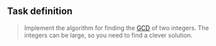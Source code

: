 ## Task definition ##

> Implement the algorithm for finding the [GCD](https://en.wikipedia.org/wiki/Greatest_common_divisor) of two integers.
> The integers can be large, so you need to find a clever solution.
